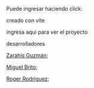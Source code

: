 Puede ingresar haciendo click:

creado con vite

ingresa aqui para ver el proyecto



desarrolladores

 <a href="https://github.com/Zarahisg">Zarahis Guzmán</a>;

 <a href="https://github.com/">Miguel Brito</a>;

 <a href="https://github.com/roger-rd">Roger Rodriguez</a>;
